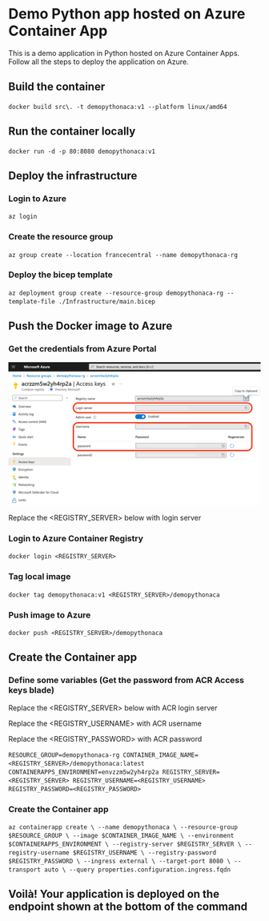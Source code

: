 # Demo Python app hosted on Azure Container App
This is a demo application in Python hosted on Azure Container Apps.
Follow all the steps to deploy the application on Azure.

## Build the container
`docker build src\. -t demopythonaca:v1 --platform linux/amd64`

## Run the container locally

`docker run -d -p 80:8080 demopythonaca:v1`

## Deploy the infrastructure

### Login to Azure
`az login`

### Create the resource group
`az group create --location francecentral --name demopythonaca-rg`

### Deploy the bicep template
`az deployment group create --resource-group demopythonaca-rg --template-file ./Infrastructure/main.bicep`

## Push the Docker image to Azure

### Get the credentials from Azure Portal

![Get the credentials from Azure Portal](/assets/acr-credentials.png "")

Replace the <REGISTRY_SERVER> below with login server

### Login to Azure Container Registry
`docker login <REGISTRY_SERVER>`

### Tag local image
`docker tag demopythonaca:v1 <REGISTRY_SERVER>/demopythonaca`

### Push image to Azure
`docker push <REGISTRY_SERVER>/demopythonaca`

## Create the Container app

### Define some variables (Get the password from ACR Access keys blade)

Replace the <REGISTRY_SERVER> below with ACR login server

Replace the <REGISTRY_USERNAME> with ACR username

Replace the <REGISTRY_PASSWORD> with ACR password

`
RESOURCE_GROUP=demopythonaca-rg
CONTAINER_IMAGE_NAME=<REGISTRY_SERVER>/demopythonaca:latest
CONTAINERAPPS_ENVIRONMENT=envzzm5w2yh4rp2a
REGISTRY_SERVER=<REGISTRY_SERVER>
REGISTRY_USERNAME=<REGISTRY_USERNAME>
REGISTRY_PASSWORD=<REGISTRY_PASSWORD>
`

### Create the Container app
`
az containerapp create \
  --name demopythonaca \
  --resource-group $RESOURCE_GROUP \
  --image $CONTAINER_IMAGE_NAME \
  --environment $CONTAINERAPPS_ENVIRONMENT \
  --registry-server $REGISTRY_SERVER \
  --registry-username $REGISTRY_USERNAME \
  --registry-password $REGISTRY_PASSWORD \
  --ingress external \
  --target-port 8080 \
  --transport auto \
  --query properties.configuration.ingress.fqdn
`

## Voilà! Your application is deployed on the endpoint shown at the bottom of the command
